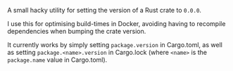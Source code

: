 A small hacky utility for setting the version of a Rust crate to `0.0.0`.

I use this for optimising build-times in Docker, avoiding
having to recompile dependencies when bumping the crate version.

It currently works by simply setting `package.version` in Cargo.toml, as well as setting
`package.<name>.version` in Cargo.lock (where `<name>` is the `package.name` value in Cargo.toml).

